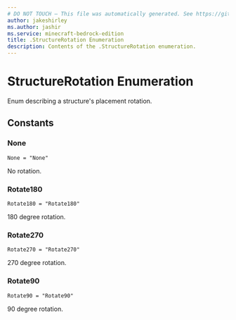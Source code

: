 ```yaml
---
# DO NOT TOUCH — This file was automatically generated. See https://github.com/mojang/minecraftapidocsgenerator to modify descriptions, examples, etc.
author: jakeshirley
ms.author: jashir
ms.service: minecraft-bedrock-edition
title: .StructureRotation Enumeration
description: Contents of the .StructureRotation enumeration.
---
```

# StructureRotation Enumeration

Enum describing a structure's placement rotation.

## Constants
### **None**
`None = "None"`

No rotation.
### **Rotate180**
`Rotate180 = "Rotate180"`

180 degree rotation.
### **Rotate270**
`Rotate270 = "Rotate270"`

270 degree rotation.
### **Rotate90**
`Rotate90 = "Rotate90"`

90 degree rotation.
